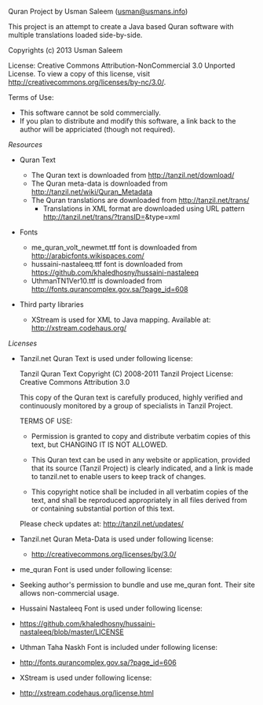 Quran Project 
by Usman Saleem (usman@usmans.info)

This project is an attempt to create a Java based Quran software with multiple translations loaded side-by-side.

Copyrights (c) 2013 Usman Saleem

License: Creative Commons Attribution-NonCommercial 3.0 Unported License. To view a copy of this license, visit http://creativecommons.org/licenses/by-nc/3.0/.

Terms of Use:
- This software cannot be sold commercially. 
- If you plan to distribute and modify this software, a link back to the author will be appriciated (though not required).




*Resources*
- Quran Text
  - The Quran text is downloaded from http://tanzil.net/download/
  - The Quran meta-data is downloaded from http://tanzil.net/wiki/Quran_Metadata
  - The Quran translations are downloaded from http://tanzil.net/trans/
    - Translations in XML format are downloaded using URL pattern http://tanzil.net/trans/?transID=<ID>&type=xml
    
- Fonts
  - me_quran_volt_newmet.ttf font is downloaded from http://arabicfonts.wikispaces.com/
  - hussaini-nastaleeq.ttf font is downloaded from https://github.com/khaledhosny/hussaini-nastaleeq
  - UthmanTN1Ver10.ttf is downloaded from http://fonts.qurancomplex.gov.sa/?page_id=608

- Third party libraries
  - XStream is used for XML to Java mapping. Available at: http://xstream.codehaus.org/

*Licenses*
- Tanzil.net Quran Text is used under following license:

  Tanzil Quran Text 
  Copyright (C) 2008-2011 Tanzil Project
  License: Creative Commons Attribution 3.0 

  This copy of the Quran text is carefully produced, highly 
  verified and continuously monitored by a group of specialists 
  in Tanzil Project.

  TERMS OF USE:
 
  - Permission is granted to copy and distribute verbatim copies 
    of this text, but CHANGING IT IS NOT ALLOWED.

  - This Quran text can be used in any website or application, 
    provided that its source (Tanzil Project) is clearly indicated, 
    and a link is made to tanzil.net to enable users to keep
    track of changes.

  - This copyright notice shall be included in all verbatim copies 
    of the text, and shall be reproduced appropriately in all files 
    derived from or containing substantial portion of this text.

  Please check updates at: http://tanzil.net/updates/

- Tanzil.net Quran Meta-Data is used under following license:
  - http://creativecommons.org/licenses/by/3.0/

- me_quran Font is used under following license:
 - Seeking author's permission to bundle and use me_quran font. Their site allows non-commercial usage.

- Hussaini Nastaleeq Font is used under following license:
 - https://github.com/khaledhosny/hussaini-nastaleeq/blob/master/LICENSE

- Uthman Taha Naskh Font is included under following license:
 - http://fonts.qurancomplex.gov.sa/?page_id=606

- XStream is used under following license:
 - http://xstream.codehaus.org/license.html




